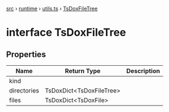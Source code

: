 [src](src.md) &rsaquo; [runtime](src-runtime.md) &rsaquo; [utils.ts](src-runtime-utils.ts.md) &rsaquo; [TsDoxFileTree](src-runtime-utils.ts-TsDoxFileTree.md)
# interface TsDoxFileTree
## Properties
|Name|Return Type|Description|
|---|---|---|
|kind|||
|directories|TsDoxDict\<TsDoxFileTree\>||
|files|TsDoxDict\<TsDoxFile\>||
